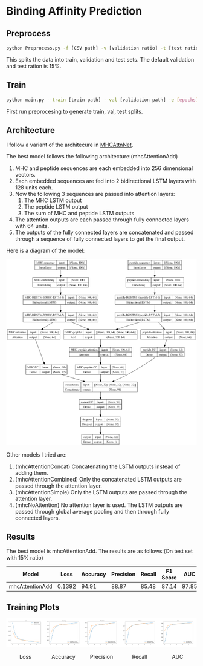 # Binding Affinity Prediction

## Preprocess

```bash
python Preprocess.py -f [CSV path] -v [validation ratio] -t [test ratio] -tp [train path] -vp [validation path] -tep [test path]
```

This splits the data into train, validation and test sets. The default validation and test ration is 15%.

## Train

```bash
python main.py --train [train path] --val [validation path] -e [epochs] -b [batch size] -lr [learning rate] -l [loss function] -ed [embedding dimension] -ru [RNN units] -s [sequence length] -v [vocab size] -fci [inner FC units] -fco [outer FC units] -cd [context dim] -m [model name]
```

First run preprocesing to generate train, val, test splits.

## Architecture

I follow a variant of the architecure in [MHCAttnNet](https://github.com/gopuvenkat/MHCAttnNet/tree/master).

The best model follows the following architecture:(mhcAttentionAdd)

1. MHC and peptide sequences are each embedded into 256 dimensional vectors.
2. Each embedded sequences are fed into 2 bidirectional LSTM layers with 128 units each.
3. Now the following 3 sequences are passed into attention layers:
    1. The MHC LSTM output
    2. The peptide LSTM output
    3. The sum of MHC and peptide LSTM outputs
4. The attention outputs are each passed through fully connected layers with 64 units.
5. The outputs of the fully connected layers are concatenated and passed through a sequence of fully connected layers to get the final output.

Here is a diagram of the model:

![mhcAttentionAdd](./data/mhcAttentionAdd.png)

Other models I tried are:

1. (mhcAttentionConcat) Concatenating the LSTM outputs instead of adding them.
2. (mhcAttentionCombined) Only the concatenated LSTM outputs are passed through the attention layer.
3. (mhcAttentionSimple) Only the LSTM outputs are passed through the attention layer.
4. (mhcNoAttention) No attention layer is used. The LSTM outputs are passed through global average pooling and then through fully connected layers.

## Results

The best model is mhcAttentionAdd. The results are as follows:(On test set with 15% ratio)

| Model | Loss | Accuracy | Precision | Recall | F1 Score | AUC |
| ----- | ---- | -------- | --------- | ------ | -------- | --- |
| mhcAttentionAdd | 0.1392 | 94.91 | 88.87 | 85.48 | 87.14 | 97.85 |

## Training Plots

<div style="text-align: center;">
    <div style="display: flex;">
        <div style="flex: 1;">
            <img src="./data/loss.png" alt="Loss">
            <p>Loss</p>
        </div>
        <div style="flex: 1;">
            <img src="./data/accuracy.png" alt="Accuracy">
            <p>Accuracy</p>
        </div>
        <div style="flex: 1;">
            <img src="./data/precision.png" alt="Precision">
            <p>Precision</p>
        </div>
        <div style="flex: 1;">
            <img src="./data/recall.png" alt="Recall">
            <p>Recall</p>
        </div>
        <div style="flex: 1;">
            <img src="./data/auc.png" alt="AUC">
            <p>AUC</p>
        </div>
    </div>
</div>
